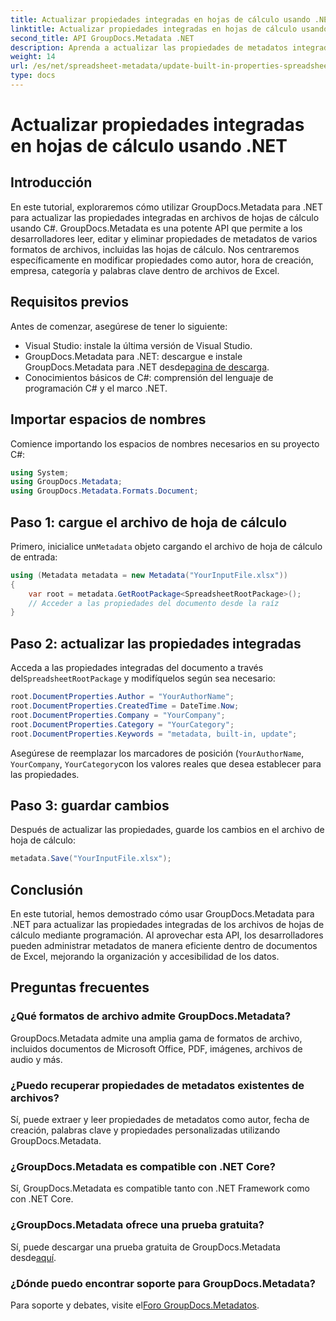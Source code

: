 ```yaml
---
title: Actualizar propiedades integradas en hojas de cálculo usando .NET
linktitle: Actualizar propiedades integradas en hojas de cálculo usando .NET
second_title: API GroupDocs.Metadata .NET
description: Aprenda a actualizar las propiedades de metadatos integradas en archivos de Excel usando GroupDocs.Metadata para .NET. Modifique el autor, la hora de creación, la empresa y más con C#.
weight: 14
url: /es/net/spreadsheet-metadata/update-built-in-properties-spreadsheets/
type: docs
---
```

# Actualizar propiedades integradas en hojas de cálculo usando .NET

## Introducción
En este tutorial, exploraremos cómo utilizar GroupDocs.Metadata para .NET para actualizar las propiedades integradas en archivos de hojas de cálculo usando C#. GroupDocs.Metadata es una potente API que permite a los desarrolladores leer, editar y eliminar propiedades de metadatos de varios formatos de archivos, incluidas las hojas de cálculo. Nos centraremos específicamente en modificar propiedades como autor, hora de creación, empresa, categoría y palabras clave dentro de archivos de Excel.
## Requisitos previos
Antes de comenzar, asegúrese de tener lo siguiente:
- Visual Studio: instale la última versión de Visual Studio.
-  GroupDocs.Metadata para .NET: descargue e instale GroupDocs.Metadata para .NET desde[pagina de descarga](https://releases.groupdocs.com/metadata/net/).
- Conocimientos básicos de C#: comprensión del lenguaje de programación C# y el marco .NET.

## Importar espacios de nombres
Comience importando los espacios de nombres necesarios en su proyecto C#:
```csharp
using System;
using GroupDocs.Metadata;
using GroupDocs.Metadata.Formats.Document;
```
## Paso 1: cargue el archivo de hoja de cálculo
 Primero, inicialice un`Metadata` objeto cargando el archivo de hoja de cálculo de entrada:
```csharp
using (Metadata metadata = new Metadata("YourInputFile.xlsx"))
{
    var root = metadata.GetRootPackage<SpreadsheetRootPackage>();
    // Acceder a las propiedades del documento desde la raíz
}
```
## Paso 2: actualizar las propiedades integradas
 Acceda a las propiedades integradas del documento a través del`SpreadsheetRootPackage` y modifíquelos según sea necesario:
```csharp
root.DocumentProperties.Author = "YourAuthorName";
root.DocumentProperties.CreatedTime = DateTime.Now;
root.DocumentProperties.Company = "YourCompany";
root.DocumentProperties.Category = "YourCategory";
root.DocumentProperties.Keywords = "metadata, built-in, update";
```
Asegúrese de reemplazar los marcadores de posición (`YourAuthorName`, `YourCompany`, `YourCategory`con los valores reales que desea establecer para las propiedades.
## Paso 3: guardar cambios
Después de actualizar las propiedades, guarde los cambios en el archivo de hoja de cálculo:
```csharp
metadata.Save("YourInputFile.xlsx");
```

## Conclusión
En este tutorial, hemos demostrado cómo usar GroupDocs.Metadata para .NET para actualizar las propiedades integradas de los archivos de hojas de cálculo mediante programación. Al aprovechar esta API, los desarrolladores pueden administrar metadatos de manera eficiente dentro de documentos de Excel, mejorando la organización y accesibilidad de los datos.

## Preguntas frecuentes
### ¿Qué formatos de archivo admite GroupDocs.Metadata?
GroupDocs.Metadata admite una amplia gama de formatos de archivo, incluidos documentos de Microsoft Office, PDF, imágenes, archivos de audio y más.
### ¿Puedo recuperar propiedades de metadatos existentes de archivos?
Sí, puede extraer y leer propiedades de metadatos como autor, fecha de creación, palabras clave y propiedades personalizadas utilizando GroupDocs.Metadata.
### ¿GroupDocs.Metadata es compatible con .NET Core?
Sí, GroupDocs.Metadata es compatible tanto con .NET Framework como con .NET Core.
### ¿GroupDocs.Metadata ofrece una prueba gratuita?
 Sí, puede descargar una prueba gratuita de GroupDocs.Metadata desde[aquí](https://releases.groupdocs.com/).
### ¿Dónde puedo encontrar soporte para GroupDocs.Metadata?
 Para soporte y debates, visite el[Foro GroupDocs.Metadatos](https://forum.groupdocs.com/c/metadata/14).